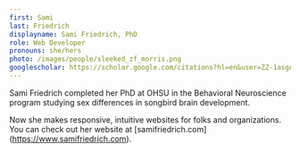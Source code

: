 ```yaml
---
first: Sami
last: Friedrich
displayname: Sami Friedrich, PhD
role: Web Developer
pronouns: she/hers
photo: /images/people/sleeked_zf_morris.png
googlescholar: https://scholar.google.com/citations?hl=en&user=ZZ-1asgAAAAJ&view_op=list_works
---
```

Sami Friedrich completed her PhD at OHSU in the Behavioral Neuroscience program studying sex differences in songbird brain development.

Now she makes responsive, intuitive websites for folks and organizations. You can check out her website at \[samifriedrich.com](https://www.samifriedrich.com).